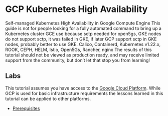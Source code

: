 # GCP Kubernetes High Availability

Self-managed Kubernetes High Availability in Google Compute Engine
This guide is not for people looking for a fully automated command to bring up a Kubernetes cluster
GCE use because sctp needed for open5gs, GKE nodes do not support sctp, it was failed in GKE, if later GCP support sctp in GKE nodes, probably better to use GKE.
Calico, Containerd, Kubernetes v1.22.x, ROOK, CEPH, HELM, Istio, Open5Gs, Rancher, nginx
The results of this tutorial should not be viewed as production ready, and may receive limited support from the community, but don’t let that stop you from learning!


## Labs

This tutorial assumes you have access to the [Google Cloud Platform](https://cloud.google.com). While GCP is used for basic infrastructure requirements the lessons learned in this tutorial can be applied to other platforms.

* [Prerequisites](docs/01-prerequisites.md)
